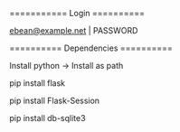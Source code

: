 =========== Login ==========

ebean@example.net | PASSWORD


========== Dependencies ==========

Install python -> Install as path

pip install flask

pip install Flask-Session

pip install db-sqlite3
